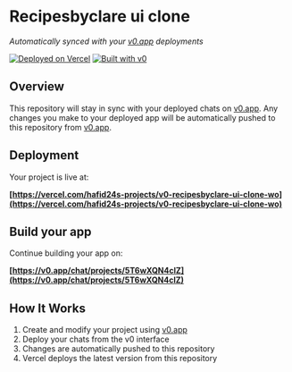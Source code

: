 # Recipesbyclare ui clone

*Automatically synced with your [v0.app](https://v0.app) deployments*

[![Deployed on Vercel](https://img.shields.io/badge/Deployed%20on-Vercel-black?style=for-the-badge&logo=vercel)](https://vercel.com/hafid24s-projects/v0-recipesbyclare-ui-clone-wo)
[![Built with v0](https://img.shields.io/badge/Built%20with-v0.app-black?style=for-the-badge)](https://v0.app/chat/projects/5T6wXQN4clZ)

## Overview

This repository will stay in sync with your deployed chats on [v0.app](https://v0.app).
Any changes you make to your deployed app will be automatically pushed to this repository from [v0.app](https://v0.app).

## Deployment

Your project is live at:

**[https://vercel.com/hafid24s-projects/v0-recipesbyclare-ui-clone-wo](https://vercel.com/hafid24s-projects/v0-recipesbyclare-ui-clone-wo)**

## Build your app

Continue building your app on:

**[https://v0.app/chat/projects/5T6wXQN4clZ](https://v0.app/chat/projects/5T6wXQN4clZ)**

## How It Works

1. Create and modify your project using [v0.app](https://v0.app)
2. Deploy your chats from the v0 interface
3. Changes are automatically pushed to this repository
4. Vercel deploys the latest version from this repository
